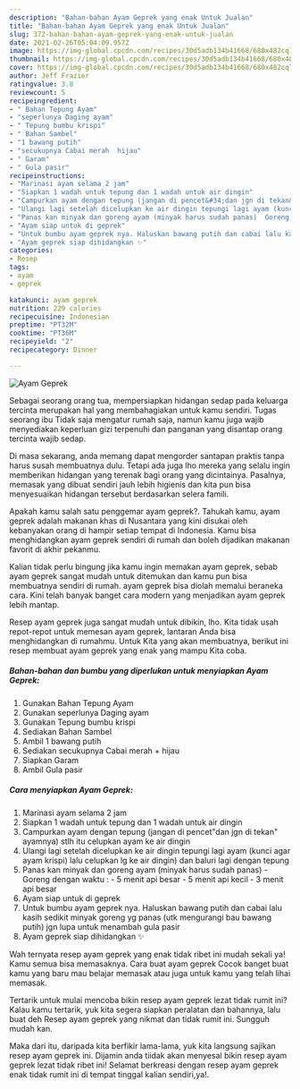 ```yaml
---
description: "Bahan-bahan Ayam Geprek yang enak Untuk Jualan"
title: "Bahan-bahan Ayam Geprek yang enak Untuk Jualan"
slug: 372-bahan-bahan-ayam-geprek-yang-enak-untuk-jualan
date: 2021-02-26T05:04:09.957Z
image: https://img-global.cpcdn.com/recipes/30d5adb134b41668/680x482cq70/ayam-geprek-foto-resep-utama.jpg
thumbnail: https://img-global.cpcdn.com/recipes/30d5adb134b41668/680x482cq70/ayam-geprek-foto-resep-utama.jpg
cover: https://img-global.cpcdn.com/recipes/30d5adb134b41668/680x482cq70/ayam-geprek-foto-resep-utama.jpg
author: Jeff Frazier
ratingvalue: 3.8
reviewcount: 5
recipeingredient:
- " Bahan Tepung Ayam"
- "seperlunya Daging ayam"
- " Tepung bumbu krispi"
- " Bahan Sambel"
- "1 bawang putih"
- "secukupnya Cabai merah  hijau"
- " Garam"
- " Gula pasir"
recipeinstructions:
- "Marinasi ayam selama 2 jam"
- "Siapkan 1 wadah untuk tepung dan 1 wadah untuk air dingin"
- "Campurkan ayam dengan tepung (jangan di pencet&#34;dan jgn di tekan&#34; ayamnya) stlh itu celupkan ayam ke air dingin"
- "Ulangi lagi setelah dicelupkan ke air dingin tepungi lagi ayam (kunci agar ayam krispi) lalu celupkan lg ke air dingin) dan baluri lagi dengan tepung"
- "Panas kan minyak dan goreng ayam (minyak harus sudah panas)  Goreng dengan waktu :  5 menit api besar 5 menit api kecil 3 menit api besar"
- "Ayam siap untuk di geprek"
- "Untuk bumbu ayam geprek nya. Haluskan bawang putih dan cabai lalu kasih sedikit minyak goreng yg panas (utk mengurangi bau bawang putih) jgn lupa untuk menambah gula pasir"
- "Ayam geprek siap dihidangkan ✨"
categories:
- Resep
tags:
- ayam
- geprek

katakunci: ayam geprek 
nutrition: 229 calories
recipecuisine: Indonesian
preptime: "PT32M"
cooktime: "PT36M"
recipeyield: "2"
recipecategory: Dinner

---
```



![Ayam Geprek](https://img-global.cpcdn.com/recipes/30d5adb134b41668/680x482cq70/ayam-geprek-foto-resep-utama.jpg)

Sebagai seorang orang tua, mempersiapkan hidangan sedap pada keluarga tercinta merupakan hal yang membahagiakan untuk kamu sendiri. Tugas seorang ibu Tidak saja mengatur rumah saja, namun kamu juga wajib menyediakan keperluan gizi terpenuhi dan panganan yang disantap orang tercinta wajib sedap.

Di masa  sekarang, anda memang dapat mengorder santapan praktis tanpa harus susah membuatnya dulu. Tetapi ada juga lho mereka yang selalu ingin memberikan hidangan yang terenak bagi orang yang dicintainya. Pasalnya, memasak yang dibuat sendiri jauh lebih higienis dan kita pun bisa menyesuaikan hidangan tersebut berdasarkan selera famili. 



Apakah kamu salah satu penggemar ayam geprek?. Tahukah kamu, ayam geprek adalah makanan khas di Nusantara yang kini disukai oleh kebanyakan orang di hampir setiap tempat di Indonesia. Kamu bisa menghidangkan ayam geprek sendiri di rumah dan boleh dijadikan makanan favorit di akhir pekanmu.

Kalian tidak perlu bingung jika kamu ingin memakan ayam geprek, sebab ayam geprek sangat mudah untuk ditemukan dan kamu pun bisa membuatnya sendiri di rumah. ayam geprek bisa diolah memalui beraneka cara. Kini telah banyak banget cara modern yang menjadikan ayam geprek lebih mantap.

Resep ayam geprek juga sangat mudah untuk dibikin, lho. Kita tidak usah repot-repot untuk memesan ayam geprek, lantaran Anda bisa menghidangkan di rumahmu. Untuk Kita yang akan membuatnya, berikut ini resep membuat ayam geprek yang enak yang mampu Kita coba.

<!--inarticleads1-->

##### Bahan-bahan dan bumbu yang diperlukan untuk menyiapkan Ayam Geprek:

1. Gunakan  Bahan Tepung Ayam
1. Gunakan seperlunya Daging ayam
1. Gunakan  Tepung bumbu krispi
1. Sediakan  Bahan Sambel
1. Ambil 1 bawang putih
1. Sediakan secukupnya Cabai merah + hijau
1. Siapkan  Garam
1. Ambil  Gula pasir




<!--inarticleads2-->

##### Cara menyiapkan Ayam Geprek:

1. Marinasi ayam selama 2 jam
1. Siapkan 1 wadah untuk tepung dan 1 wadah untuk air dingin
1. Campurkan ayam dengan tepung (jangan di pencet&#34;dan jgn di tekan&#34; ayamnya) stlh itu celupkan ayam ke air dingin
1. Ulangi lagi setelah dicelupkan ke air dingin tepungi lagi ayam (kunci agar ayam krispi) lalu celupkan lg ke air dingin) dan baluri lagi dengan tepung
1. Panas kan minyak dan goreng ayam (minyak harus sudah panas)  - Goreng dengan waktu :  - 5 menit api besar - 5 menit api kecil - 3 menit api besar
1. Ayam siap untuk di geprek
1. Untuk bumbu ayam geprek nya. Haluskan bawang putih dan cabai lalu kasih sedikit minyak goreng yg panas (utk mengurangi bau bawang putih) jgn lupa untuk menambah gula pasir
1. Ayam geprek siap dihidangkan ✨




Wah ternyata resep ayam geprek yang enak tidak ribet ini mudah sekali ya! Kamu semua bisa memasaknya. Cara buat ayam geprek Cocok banget buat kamu yang baru mau belajar memasak atau juga untuk kamu yang telah lihai memasak.

Tertarik untuk mulai mencoba bikin resep ayam geprek lezat tidak rumit ini? Kalau kamu tertarik, yuk kita segera siapkan peralatan dan bahannya, lalu buat deh Resep ayam geprek yang nikmat dan tidak rumit ini. Sungguh mudah kan. 

Maka dari itu, daripada kita berfikir lama-lama, yuk kita langsung sajikan resep ayam geprek ini. Dijamin anda tiidak akan menyesal bikin resep ayam geprek lezat tidak ribet ini! Selamat berkreasi dengan resep ayam geprek enak tidak rumit ini di tempat tinggal kalian sendiri,ya!.

